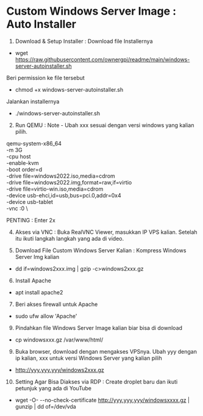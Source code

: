 # Custom Windows Server Image : Auto Installer

1. Download & Setup Installer :
Download file Installernya
- wget https://raw.githubusercontent.com/ownergpi/readme/main/windows-server-autoinstaller.sh

Beri permission ke file tersebut
- chmod +x windows-server-autoinstaller.sh

Jalankan installernya
- ./windows-server-autoinstaller.sh

2. Run QEMU :
Note - Ubah xxx sesuai dengan versi windows yang kalian pilih.

qemu-system-x86_64 \
-m 3G \
-cpu host \
-enable-kvm \
-boot order=d \
-drive file=windows2022.iso,media=cdrom \
-drive file=windows2022.img,format=raw,if=virtio \
-drive file=virtio-win.iso,media=cdrom \
-device usb-ehci,id=usb,bus=pci.0,addr=0x4 \
-device usb-tablet \
-vnc :0 \

PENTING : Enter 2x

4. Akses via VNC :
Buka RealVNC Viewer, masukkan IP VPS kalian. Setelah itu ikuti langkah langkah yang ada di video.

5. Download File Custom Windows Server Kalian :
Kompress Windows Server Img kalian
- dd if=windows2xxx.img | gzip -c>windows2xxx.gz

6. Install Apache
- apt install apache2

7. Beri akses firewall untuk Apache
- sudo ufw allow 'Apache'

9. Pindahkan file Windows Server Image kalian biar bisa di download
- cp windowsxxx.gz /var/www/html/
  
9. Buka browser, download dengan mengakses VPSnya. Ubah yyy dengan ip kalian, xxx untuk versi Windows Server yang kalian pilih
- http://yyy.yyy.yyy/windows2xxx.gz

10. Setting Agar Bisa Diakses via RDP :
Create droplet baru dan ikuti petunjuk yang ada di YouTube
- wget -O- --no-check-certificate http://yyy.yyy.yyy/windowsxxxx.gz | gunzip | dd of=/dev/vda
